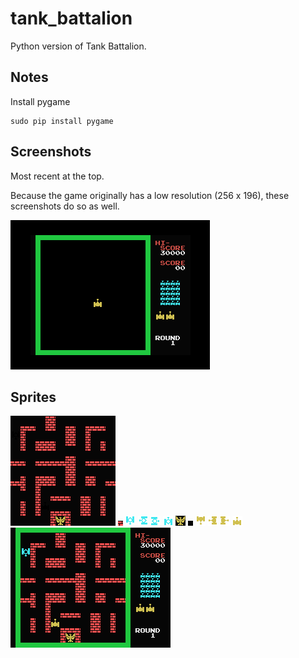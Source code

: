 # tank_battalion

Python version of Tank Battalion.


## Notes

Install pygame

```
sudo pip install pygame
```

## Screenshots

Most recent at the top.

Because the game originally has a low resolution (256 x 196), these
screenshots do so as well. 

![](pics/20200405.png)

## Sprites

![](sprites/Arena.png)
![](sprites/Bricks.png)
![](sprites/EnemyDown.png)
![](sprites/EnemyLeft.png)
![](sprites/EnemyRight.png)
![](sprites/EnemyUp.png)
![](sprites/Flag.png)
![](sprites/NoBricks.png)
![](sprites/PlayerDown.png)
![](sprites/PlayerLeft.png)
![](sprites/PlayerRight.png)
![](sprites/PlayerUp.png)
![](sprites/Original.png)

